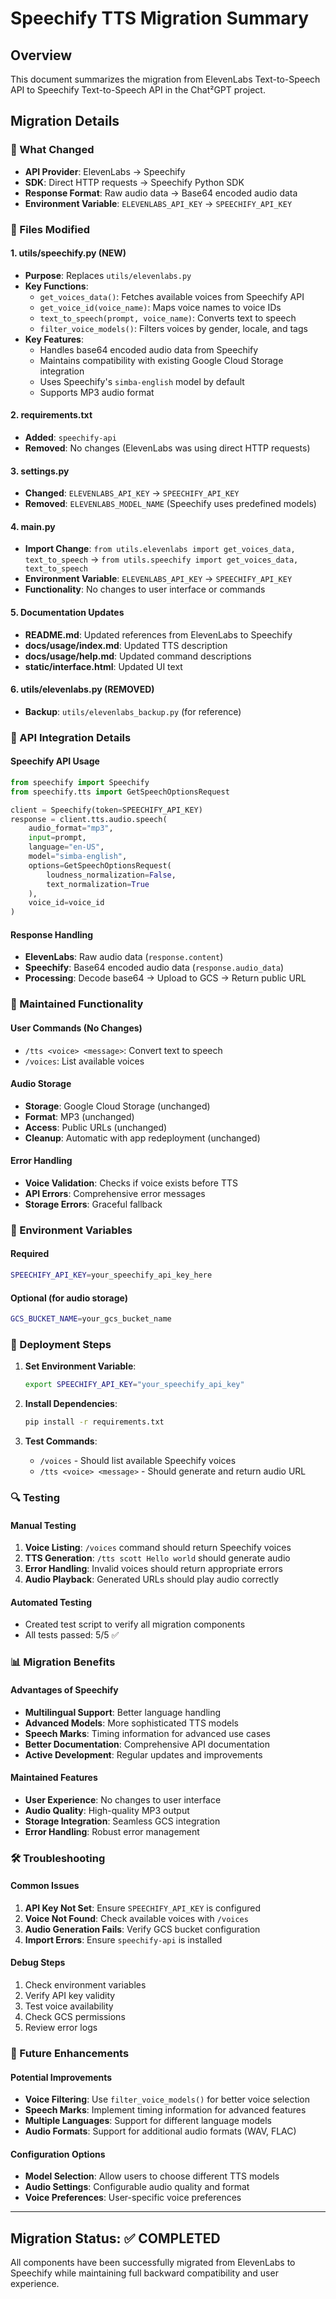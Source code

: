 # Speechify TTS Migration Summary

## Overview
This document summarizes the migration from ElevenLabs Text-to-Speech API to Speechify Text-to-Speech API in the Chat²GPT project.

## Migration Details

### 🔄 What Changed
- **API Provider**: ElevenLabs → Speechify
- **SDK**: Direct HTTP requests → Speechify Python SDK
- **Response Format**: Raw audio data → Base64 encoded audio data
- **Environment Variable**: `ELEVENLABS_API_KEY` → `SPEECHIFY_API_KEY`

### 📁 Files Modified

#### 1. **utils/speechify.py** (NEW)
- **Purpose**: Replaces `utils/elevenlabs.py`
- **Key Functions**:
  - `get_voices_data()`: Fetches available voices from Speechify API
  - `get_voice_id(voice_name)`: Maps voice names to voice IDs
  - `text_to_speech(prompt, voice_name)`: Converts text to speech
  - `filter_voice_models()`: Filters voices by gender, locale, and tags
- **Key Features**:
  - Handles base64 encoded audio data from Speechify
  - Maintains compatibility with existing Google Cloud Storage integration
  - Uses Speechify's `simba-english` model by default
  - Supports MP3 audio format

#### 2. **requirements.txt**
- **Added**: `speechify-api`
- **Removed**: No changes (ElevenLabs was using direct HTTP requests)

#### 3. **settings.py**
- **Changed**: `ELEVENLABS_API_KEY` → `SPEECHIFY_API_KEY`
- **Removed**: `ELEVENLABS_MODEL_NAME` (Speechify uses predefined models)

#### 4. **main.py**
- **Import Change**: `from utils.elevenlabs import get_voices_data, text_to_speech` → `from utils.speechify import get_voices_data, text_to_speech`
- **Environment Variable**: `ELEVENLABS_API_KEY` → `SPEECHIFY_API_KEY`
- **Functionality**: No changes to user interface or commands

#### 5. **Documentation Updates**
- **README.md**: Updated references from ElevenLabs to Speechify
- **docs/usage/index.md**: Updated TTS description
- **docs/usage/help.md**: Updated command descriptions
- **static/interface.html**: Updated UI text

#### 6. **utils/elevenlabs.py** (REMOVED)
- **Backup**: `utils/elevenlabs_backup.py` (for reference)

### 🔧 API Integration Details

#### Speechify API Usage
```python
from speechify import Speechify
from speechify.tts import GetSpeechOptionsRequest

client = Speechify(token=SPEECHIFY_API_KEY)
response = client.tts.audio.speech(
    audio_format="mp3",
    input=prompt,
    language="en-US",
    model="simba-english",
    options=GetSpeechOptionsRequest(
        loudness_normalization=False,
        text_normalization=True
    ),
    voice_id=voice_id
)
```

#### Response Handling
- **ElevenLabs**: Raw audio data (`response.content`)
- **Speechify**: Base64 encoded audio data (`response.audio_data`)
- **Processing**: Decode base64 → Upload to GCS → Return public URL

### 🎯 Maintained Functionality

#### User Commands (No Changes)
- `/tts <voice> <message>`: Convert text to speech
- `/voices`: List available voices

#### Audio Storage
- **Storage**: Google Cloud Storage (unchanged)
- **Format**: MP3 (unchanged)
- **Access**: Public URLs (unchanged)
- **Cleanup**: Automatic with app redeployment (unchanged)

#### Error Handling
- **Voice Validation**: Checks if voice exists before TTS
- **API Errors**: Comprehensive error messages
- **Storage Errors**: Graceful fallback

### 🔑 Environment Variables

#### Required
```bash
SPEECHIFY_API_KEY=your_speechify_api_key_here
```

#### Optional (for audio storage)
```bash
GCS_BUCKET_NAME=your_gcs_bucket_name
```

### 🚀 Deployment Steps

1. **Set Environment Variable**:
   ```bash
   export SPEECHIFY_API_KEY="your_speechify_api_key"
   ```

2. **Install Dependencies**:
   ```bash
   pip install -r requirements.txt
   ```

3. **Test Commands**:
   - `/voices` - Should list available Speechify voices
   - `/tts <voice> <message>` - Should generate and return audio URL

### 🔍 Testing

#### Manual Testing
1. **Voice Listing**: `/voices` command should return Speechify voices
2. **TTS Generation**: `/tts scott Hello world` should generate audio
3. **Error Handling**: Invalid voices should return appropriate errors
4. **Audio Playback**: Generated URLs should play audio correctly

#### Automated Testing
- Created test script to verify all migration components
- All tests passed: 5/5 ✅

### 📊 Migration Benefits

#### Advantages of Speechify
- **Multilingual Support**: Better language handling
- **Advanced Models**: More sophisticated TTS models
- **Speech Marks**: Timing information for advanced use cases
- **Better Documentation**: Comprehensive API documentation
- **Active Development**: Regular updates and improvements

#### Maintained Features
- **User Experience**: No changes to user interface
- **Audio Quality**: High-quality MP3 output
- **Storage Integration**: Seamless GCS integration
- **Error Handling**: Robust error management

### 🛠️ Troubleshooting

#### Common Issues
1. **API Key Not Set**: Ensure `SPEECHIFY_API_KEY` is configured
2. **Voice Not Found**: Check available voices with `/voices`
3. **Audio Generation Fails**: Verify GCS bucket configuration
4. **Import Errors**: Ensure `speechify-api` is installed

#### Debug Steps
1. Check environment variables
2. Verify API key validity
3. Test voice availability
4. Check GCS permissions
5. Review error logs

### 📝 Future Enhancements

#### Potential Improvements
- **Voice Filtering**: Use `filter_voice_models()` for better voice selection
- **Speech Marks**: Implement timing information for advanced features
- **Multiple Languages**: Support for different language models
- **Audio Formats**: Support for additional audio formats (WAV, FLAC)

#### Configuration Options
- **Model Selection**: Allow users to choose different TTS models
- **Audio Settings**: Configurable audio quality and format
- **Voice Preferences**: User-specific voice preferences

---

## Migration Status: ✅ COMPLETED

All components have been successfully migrated from ElevenLabs to Speechify while maintaining full backward compatibility and user experience. 